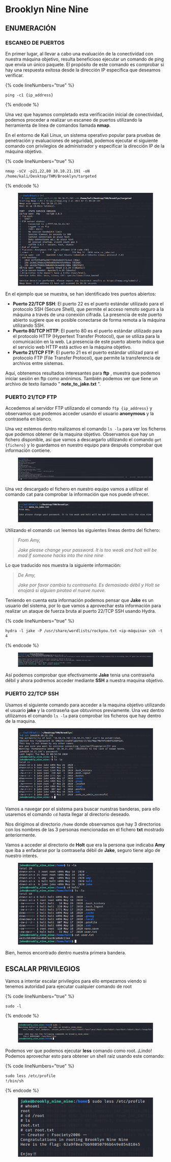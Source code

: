 # Brooklyn Nine Nine

## ENUMERACIÓN

### ESCANEO DE PUERTOS

En primer lugar, al llevar a cabo una evaluación de la conectividad con nuestra máquina objetivo, resulta beneficioso ejecutar un comando de ping que envía un único paquete. El propósito de este comando es comprobar si hay una respuesta exitosa desde la dirección IP específica que deseamos verificar.

{% code lineNumbers="true" %}
```
ping -c1 {ip_address}
```
{% endcode %}

Una vez que hayamos completado esta verificación inicial de conectividad, podemos proceder a realizar un escaneo de puertos utilizando la herramienta de línea de comandos llamada **nmap**.&#x20;

En el entorno de Kali Linux, un sistema operativo popular para pruebas de penetración y evaluaciones de seguridad, podemos ejecutar el siguiente comando con privilegios de administrador y especificar la dirección IP de la máquina objetivo.

{% code lineNumbers="true" %}
```
nmap -sCV -p21,22,80 10.10.21.191 -oN /home/kali/Desktop/THM/Brooklyn/targeted
```
{% endcode %}

<figure><img src="../../.gitbook/assets/image-20230711154048719.png" alt=""><figcaption></figcaption></figure>

En el ejemplo que se muestra, se han identificado tres puertos abiertos:

* **Puerto 22/TCP SSH**: El puerto 22 es el puerto estándar utilizado para el protocolo SSH (Secure Shell), que permite el acceso remoto seguro a la máquina a través de una conexión cifrada. La presencia de este puerto abierto sugiere que es posible conectarse de forma remota a la máquina utilizando SSH.
* **Puerto 80/TCP HTTP**: El puerto 80 es el puerto estándar utilizado para el protocolo HTTP (Hypertext Transfer Protocol), que se utiliza para la comunicación en la web. La presencia de este puerto abierto indica que el servicio web HTTP está activo en la máquina objetivo.
* **Puerto 21/TCP FTP**: El puerto 21 es el puerto estándar utilizad para el protocolo FTP (File Transfer Protocol), que permite la transferencia de archivos entre sistemas.

Aquí, obtenemos resultados interesantes para **ftp** , muestra que podemos iniciar sesión en ftp como anónimos. También podemos ver que tiene un archivo de texto llamado " **note\_to\_jake.txt** ".

### PUERTO 21/TCP FTP

Accedemos al servidor FTP utilizando el comando `ftp {ip_address}` y observamos que podemos acceder usando el usuario **anonymous** y la contraseña en blanco.&#x20;

Una vez estemos dentro realizamos el comando `ls -la` para ver los ficheros que podemos obtener de la maquina objetivo. Observamos que hay un fichero disponible, así que vamos a descargarlo utilizando el comando `get {fichero}` y lo guardamos en nuestro equipo para después comprobar que información contiene.

<figure><img src="../../.gitbook/assets/image-20230711154357180.png" alt=""><figcaption></figcaption></figure>

Una vez descargado el fichero en nuestro equipo vamos a utilizar el comando cat para comprobar la información que nos puede ofrecer.

<figure><img src="../../.gitbook/assets/image-20230711154609565.png" alt=""><figcaption></figcaption></figure>

Utilizando el comando `cat` leemos las siguientes líneas dentro del fichero:

> _From Amy,_
>
> _Jake please change your password. It is too weak and holt will be mad if someone hacks into the nine nine_

Lo que traducido nos muestra la siguiente información:

> _De Amy,_
>
> _Jake por favor cambia tu contraseña. Es demasiado débil y Holt se enojará si alguien piratea el nueve nueve._

Teniendo en cuenta esta información podemos pensar que **Jake** es un usuario del sistema, por lo que vamos a aprovechar esta información para realizar un ataque de fuerza bruta al puerto 22/TCP SSH usando Hydra.

{% code lineNumbers="true" %}
```
hydra -l jake -P /usr/share/wordlists/rockyou.txt <ip-máquina> ssh -t 4
```
{% endcode %}

<figure><img src="../../.gitbook/assets/image-20230711154927433.png" alt=""><figcaption></figcaption></figure>

Así podemos comprobar que efectivamente **Jake** tenia una contraseña débil y ahora podremos acceder mediante **SSH** a nuestra maquina objetivo.

### PUERTO 22/TCP SSH

Usamos el siguiente comando para acceder a la maquina objetivo utilizando el usuario **jake** y la contraseña que obtuvimos previamente. Una vez dentro utilizamos el comando `ls -la` para comprobar los ficheros que hay dentro de la maquina.

<figure><img src="../../.gitbook/assets/image-20230711155104116.png" alt=""><figcaption></figcaption></figure>

Vamos a navegar por el sistema para buscar nuestras banderas, para ello usaremos el comando `cd` hasta llegar al directorio deseado.&#x20;

Nos dirigimos al directorio `/home` donde observamos que hay 3 directorios con los nombres de las 3 personas mencionadas en el fichero **txt** mostrado anteriormente.&#x20;

Vamos a acceder al directorio de **Holt** que era la persona que indicaba **Amy** que iba a enfadarse por la contraseña débil de **Jake**, seguro tiene algo de nuestro interés.

<figure><img src="../../.gitbook/assets/image-20230711155259374.png" alt=""><figcaption></figcaption></figure>

Bien, hemos encontrado dentro nuestra primera bandera.

## ESCALAR PRIVILEGIOS

Vamos a intentar escalar privilegios para ello empezamos viendo si tenemos autoridad para ejecutar cualquier comando de root

{% code lineNumbers="true" %}
```
sudo -l
```
{% endcode %}

<figure><img src="../../.gitbook/assets/image-20230711155423050.png" alt=""><figcaption></figcaption></figure>

Podemos ver que podemos ejecutar **less** comando como root. ¡Lindo! Podemos aprovechar esto para obtener un shell raíz usando este comando:

{% code lineNumbers="true" %}
```
sudo less /etc/profile
!/bin/sh 
```
{% endcode %}

<figure><img src="../../.gitbook/assets/image-20230711155607774.png" alt=""><figcaption></figcaption></figure>

